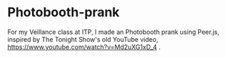 # Photobooth-prank

For my Veillance class at ITP, I made an Photobooth prank using Peer.js, inspired by The Tonight Show's old YouTube video, https://www.youtube.com/watch?v=Md2uXG1xD_4 .


